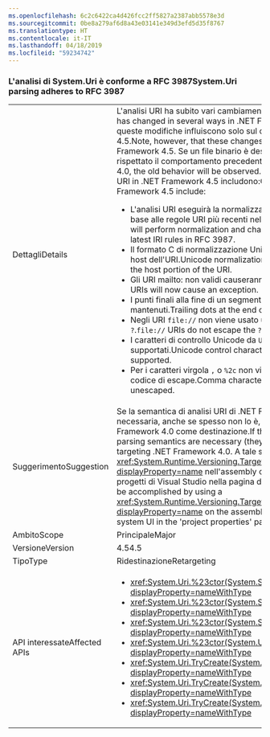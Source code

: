 ```yaml
---
ms.openlocfilehash: 6c2c6422ca4d426fcc2ff5827a2387abb5578e3d
ms.sourcegitcommit: 0be8a279af6d8a43e03141e349d3efd5d35f8767
ms.translationtype: HT
ms.contentlocale: it-IT
ms.lasthandoff: 04/18/2019
ms.locfileid: "59234742"
---
```

### <a name="systemuri-parsing-adheres-to-rfc-3987"></a><span data-ttu-id="6faeb-101">L'analisi di System.Uri è conforme a RFC 3987</span><span class="sxs-lookup"><span data-stu-id="6faeb-101">System.Uri parsing adheres to RFC 3987</span></span>

|   |   |
|---|---|
|<span data-ttu-id="6faeb-102">Dettagli</span><span class="sxs-lookup"><span data-stu-id="6faeb-102">Details</span></span>|<span data-ttu-id="6faeb-103">L'analisi URI ha subito vari cambiamenti in .NET Framework 4.5.</span><span class="sxs-lookup"><span data-stu-id="6faeb-103">URI parsing has changed in several ways in .NET Framework 4.5.</span></span> <span data-ttu-id="6faeb-104">Si noti, tuttavia, che queste modifiche influiscono solo sul codice destinato a .NET Framework 4.5.</span><span class="sxs-lookup"><span data-stu-id="6faeb-104">Note, however, that these changes only affect code targeting .NET Framework 4.5.</span></span> <span data-ttu-id="6faeb-105">Se un file binario è destinato a .NET Framework 4.0, viene rispettato il comportamento precedente.</span><span class="sxs-lookup"><span data-stu-id="6faeb-105">If a binary targets .NET Framework 4.0, the old behavior will be observed.</span></span> <span data-ttu-id="6faeb-106">Le modifiche introdotte per l'analisi URI in .NET Framework 4.5 includono:</span><span class="sxs-lookup"><span data-stu-id="6faeb-106">Changes to URI parsing in .NET Framework 4.5 include:</span></span><ul><li><span data-ttu-id="6faeb-107">L'analisi URI eseguirà la normalizzazione e il controllo dei caratteri in base alle regole URI più recenti nella specifica RFC 3987.</span><span class="sxs-lookup"><span data-stu-id="6faeb-107">URI parsing will perform normalization and character checking according to the latest IRI rules in RFC 3987.</span></span></li><li><span data-ttu-id="6faeb-108">Il formato C di normalizzazione Unicode verrà applicato solo alla parte host dell'URI.</span><span class="sxs-lookup"><span data-stu-id="6faeb-108">Unicode normalization form C will only be performed on the host portion of the URI.</span></span></li><li><span data-ttu-id="6faeb-109">Gli URI mailto: non validi causeranno ora un'eccezione.</span><span class="sxs-lookup"><span data-stu-id="6faeb-109">Invalid mailto: URIs will now cause an exception.</span></span></li><li><span data-ttu-id="6faeb-110">I punti finali alla fine di un segmento di percorso vengono ora mantenuti.</span><span class="sxs-lookup"><span data-stu-id="6faeb-110">Trailing dots at the end of a path segment are now preserved.</span></span></li><li><span data-ttu-id="6faeb-111">Negli URI <code>file://</code> non viene usato un codice di escape per il carattere <code>?</code>.</span><span class="sxs-lookup"><span data-stu-id="6faeb-111"><code>file://</code> URIs do not escape the <code>?</code> character.</span></span></li><li><span data-ttu-id="6faeb-112">I caratteri di controllo Unicode da <code>U+0080</code> a <code>U+009F</code> non sono supportati.</span><span class="sxs-lookup"><span data-stu-id="6faeb-112">Unicode control characters <code>U+0080</code> through <code>U+009F</code> are not supported.</span></span></li><li><span data-ttu-id="6faeb-113">Per i caratteri virgola <code>,</code> o <code>%2c</code> non viene rimosso automaticamente il codice di escape.</span><span class="sxs-lookup"><span data-stu-id="6faeb-113">Comma characters <code>,</code> or <code>%2c</code> are not automatically unescaped.</span></span></li></ul>|
|<span data-ttu-id="6faeb-114">Suggerimento</span><span class="sxs-lookup"><span data-stu-id="6faeb-114">Suggestion</span></span>|<span data-ttu-id="6faeb-115">Se la semantica di analisi URI di .NET Framework 4.0 precedente è ancora necessaria, anche se spesso non lo è, è possibile usarla scegliendo .NET Framework 4.0 come destinazione.</span><span class="sxs-lookup"><span data-stu-id="6faeb-115">If the old .NET Framework 4.0 URI parsing semantics are necessary (they often aren't), they can be used by targeting .NET Framework 4.0.</span></span> <span data-ttu-id="6faeb-116">A tale scopo è possibile usare un <xref:System.Runtime.Versioning.TargetFrameworkAttribute?displayProperty=name> nell'assembly o l'interfaccia utente del sistema di progetti di Visual Studio nella pagina delle proprietà del progetto.</span><span class="sxs-lookup"><span data-stu-id="6faeb-116">This can be accomplished by using a <xref:System.Runtime.Versioning.TargetFrameworkAttribute?displayProperty=name> on the assembly, or through Visual Studio's project system UI in the 'project properties' page.</span></span>|
|<span data-ttu-id="6faeb-117">Ambito</span><span class="sxs-lookup"><span data-stu-id="6faeb-117">Scope</span></span>|<span data-ttu-id="6faeb-118">Principale</span><span class="sxs-lookup"><span data-stu-id="6faeb-118">Major</span></span>|
|<span data-ttu-id="6faeb-119">Versione</span><span class="sxs-lookup"><span data-stu-id="6faeb-119">Version</span></span>|<span data-ttu-id="6faeb-120">4.5</span><span class="sxs-lookup"><span data-stu-id="6faeb-120">4.5</span></span>|
|<span data-ttu-id="6faeb-121">Tipo</span><span class="sxs-lookup"><span data-stu-id="6faeb-121">Type</span></span>|<span data-ttu-id="6faeb-122">Ridestinazione</span><span class="sxs-lookup"><span data-stu-id="6faeb-122">Retargeting</span></span>|
|<span data-ttu-id="6faeb-123">API interessate</span><span class="sxs-lookup"><span data-stu-id="6faeb-123">Affected APIs</span></span>|<ul><li><xref:System.Uri.%23ctor(System.String)?displayProperty=nameWithType></li><li><xref:System.Uri.%23ctor(System.String,System.Boolean)?displayProperty=nameWithType></li><li><xref:System.Uri.%23ctor(System.String,System.UriKind)?displayProperty=nameWithType></li><li><xref:System.Uri.%23ctor(System.Uri,System.String)?displayProperty=nameWithType></li><li><xref:System.Uri.TryCreate(System.String,System.UriKind,System.Uri@)?displayProperty=nameWithType></li><li><xref:System.Uri.TryCreate(System.Uri,System.String,System.Uri@)?displayProperty=nameWithType></li><li><xref:System.Uri.TryCreate(System.Uri,System.Uri,System.Uri@)?displayProperty=nameWithType></li></ul>|
